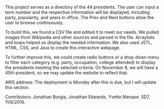 This project serves as a directory of the 44 presidents. The user can input a
term number and the respective information will be displayed, including party,
popularity, and years in office. The Prev and Next buttons allow the user to
browse continuously.

To build this, we found a CSV file and edited it to meet our needs. We pulled
images from Wikipedia and other sources and parsed in the file. Arraylists and
loops helped us display the needed information. We also used JSTL, HTML, CSS,
and Java to create this interactive webpage.


To further improve this, we could create radio buttons or a drop-down menu to
filter each category (e.g. party, occupation, college attended) to display the
presidents meeting the selected criteria. On November 8, we will have a 45th
president, so we may update the website to reflect that.

AWS address: The deployment is Monday after this is due, but I will update this
section.

Contributors:
Jonathan Borgia, Jonathan Edwards, Yvette Menase. SD7, 11/6/2016.
